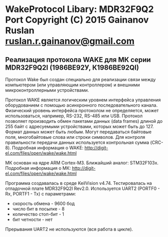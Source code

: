 ﻿WakeProtocol Libary: MDR32F9Q2 Port
Copyright (C) 2015 Gainanov Ruslan <ruslan.r.gainanov@gmail.com>
================
Реализация протокола WAKE для МК серии MDR32F9Q2I (1986ВЕ92У, К1986ВЕ92QI)
-------------------------------
Протокол Wake был создан специально для реализации связи между компьютером (или управляющим контроллером) и внешними микроконтроллерными устройствами.

Протокол WAKE является логическим уровнем интерфейса управления оборудованием с помощью асинхронного последовательного канала. 
Физический уровень интерфейса протоколом не определяется, может использоваться, например, RS-232, RS-485 или USB. 
Протокол позволяет производить обмен пакетами данных (data frames) длиной до 255 байт с адресуемыми устройствами, которых может быть до 127. 
Формат данных может быть любым. Могут передаваться байтовые поля, многобайтовые слова или строки символов. 
Для контроля правильности передачи данных используется контрольная сумма (CRC-8).
Подробная информация о WAKE: <a href='http://digit-el.com/files/open/wake/wake.html'>http://digit-el.com/files/open/wake/wake.html</a>

МК основан на ядре ARM Cortex-M3. Ближайший аналог: STM32F103x. Подробная информация о МК: <a href='http://milandr.ru/index.php?mact=Products,cntnt01,details,0&cntnt01productid=57&cntnt01returnid=68'>http://digit-el.com/files/open/wake/wake.html</a>

Программа создавалась в среде KeilVision v4.74. Тестировалась на отладочной плате MDR32F9Q2I Rev2.0.
Используется UART2 (PORTF0 - Rx, PORTF1 - Tx) с параметрами:
* скорость обмена - 9600 бод
* число бит в посылке - 8
* количество стоп-бит - 1
* бит четности - нет

Прерывания UART2 не используются (вся работа в цикле).
